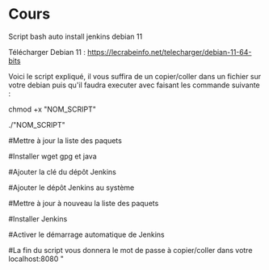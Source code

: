 # Cours
Script bash auto install jenkins debian 11

Télécharger Debian 11 : https://lecrabeinfo.net/telecharger/debian-11-64-bits

Voici le script expliqué, il vous suffira de un copier/coller dans un fichier sur votre debian puis qu'il faudra executer avec faisant les commande suivante :

chmod +x "NOM_SCRIPT"

./"NOM_SCRIPT"

#Mettre à jour la liste des paquets

#Installer wget gpg et java

#Ajouter la clé du dépôt Jenkins

#Ajouter le dépôt Jenkins au système

#Mettre à jour à nouveau la liste des paquets

#Installer Jenkins

#Activer le démarrage automatique de Jenkins

#La fin du script vous donnera le mot de passe à copier/coller dans votre localhost:8080 
"
